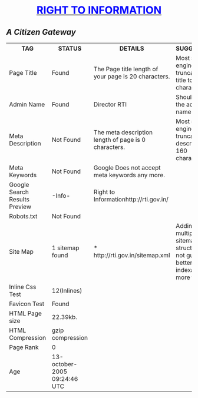 <html>
<body>
<div align="center">
  <b><u><h1 style="color:blue;">RIGHT TO INFORMATION</h1></u></b>
</div>
<i><h2>A Citizen Gateway</h2></i>
<table>
<tr>
<th><b>TAG</b></th>
<th><b>STATUS</b></th>
<th><b>DETAILS</b></th>
<th><b>SUGGESTIONS</b></th>
</tr>
<tr>
<td>Page Title</td>
<td>Found</td>
<td>The Page title length of your page is 20 characters.</td>
<td>Most search engines will truncate Page title to 65 characters.
</tr>
<tr>
<td>Admin Name</td>
<td>Found</td>
<td>Director RTI</td>
<td>Should provide the admin name</td>
</tr>
<tr>
<td>Meta Description</td> 
<td>Not Found </td>
<td>The meta description length of page is 0 characters.</td>
<td>Most search engines will truncate meta descriptions to 160 characters.</td>
</tr>
<tr>
<td>Meta Keywords</td>
<td>Not Found </td>
<td>Google Does not accept meta keywords any more.</td>
</tr>
<tr>
<td>Google Search Results Preview</td>
<td>-Info- </td>
<td>Right to Informationhttp://rti.gov.in/</td>
</tr>
<tr>
<td>Robots.txt</td>
<td>Not Found</td>
</tr>
<tr>
<td> Site Map </td>
<td> 1 sitemap found </td>
<td>* http://rti.gov.in/sitemap.xml</td>
<td> Adding a multiple sitemap structure does not guarantee better indexation or more traffic.</td>
</tr>
<tr>
<td>Inline Css Test</td>
<td>12(Inlines)</td>
</tr>
<tr>
<td> Favicon Test </td>
<td> Found </td>
</tr>
<tr>
<td>HTML Page size</td>
<td>22.39kb.</td>
</tr>
<tr>
<td>HTML Compression </td>
<td>gzip compression</td>
</tr>

<tr>
<td>Page Rank</td>
<td>0</td>
</tr>
<tr>
<td>Age</td>
<td>13-october-2005 09:24:46 UTC</td>
</tr>

</table>
</body>
</html>

